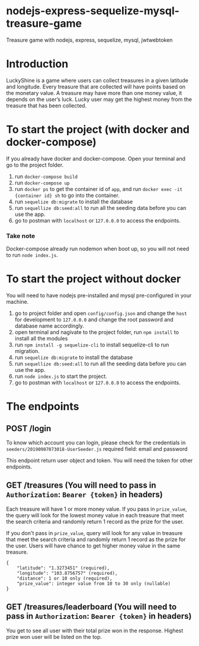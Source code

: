 # nodejs-express-sequelize-mysql-treasure-game
Treasure game with nodejs, express, sequelize, mysql, jwtwebtoken


# Introduction 
LuckyShine is a game where users can collect treasures in a given latitude and longitude. Every treasure that are collected will have points based on the monetary value. A treasure may have more than one money value, it depends on the user’s luck. Lucky user may get the highest money from the treasure that has been collected.

# To start the project (with docker and docker-compose)
If you already have docker and docker-compose. Open your terminal and go to the project folder.

1. run `docker-compose build`
2. run `docker-compose up`
3. run `docker ps` to get the container id of `app`, and run `docker exec -it {container id} sh` to go into the container.
4. run `sequelize db:migrate` to install the database
5. run `sequellize db:seed:all` to run all the seeding data before you can use the app.
6. go to postman with `localhost` or `127.0.0.0` to access the endpoints.

### Take note
Docker-compose already run nodemon when boot up, so you will not need to run `node index.js`.

# To start the project without docker
You will need to have nodejs pre-installed and mysql pre-configured in your machine.

1. go to project folder and open `config/config.json` and change the `host` for development to `127.0.0.0` and change the root password and database name accordingly.
2. open terminal and nagivate to the project folder, run `npm install` to install all the modules
3. run `npm install -g sequelize-cli` to install sequelize-cli to run migration.
4. run `sequelize db:migrate` to install the database
5. run `sequellize db:seed:all` to run all the seeding data before you can use the app.
6. run `node index.js` to start the project.
7. go to postman with `localhost` or `127.0.0.0` to access the endpoints.


# The endpoints

## POST /login
To know which account you can login, please check for the credentials in `seeders/20190907073018-UserSeeder.js`
required field: email and password

This endpoint return user object and token. You will need the token for other endpoints.

## GET /treasures (You will need to pass in `Authorization`: `Bearer {token}` in headers)
Each treasure will have 1 or more money value. If you pass in `prize_value`, the query will look for the lowest money value in each treasure that meet the search criteria and randomly return 1 record as the prize for the user.

If you don't pass in `prize_value`, query will look for any value in treasure that meet the search criteria and randomly return 1 record as the prize for the user. Users will have chance to get higher money value in the same treasure. 


```
{
	"latitude": "1.3273451" (required),
	"longitude": "103.8756757" (required),
	"distance": 1 or 10 only (required), 
	"prize_value": integer value from 10 to 30 only (nullable)
}
```

## GET /treasures/leaderboard  (You will need to pass in `Authorization`: `Bearer {token}` in headers)
You get to see all user with their total prize won in the response. Highest prize won user will be listed on the top.

